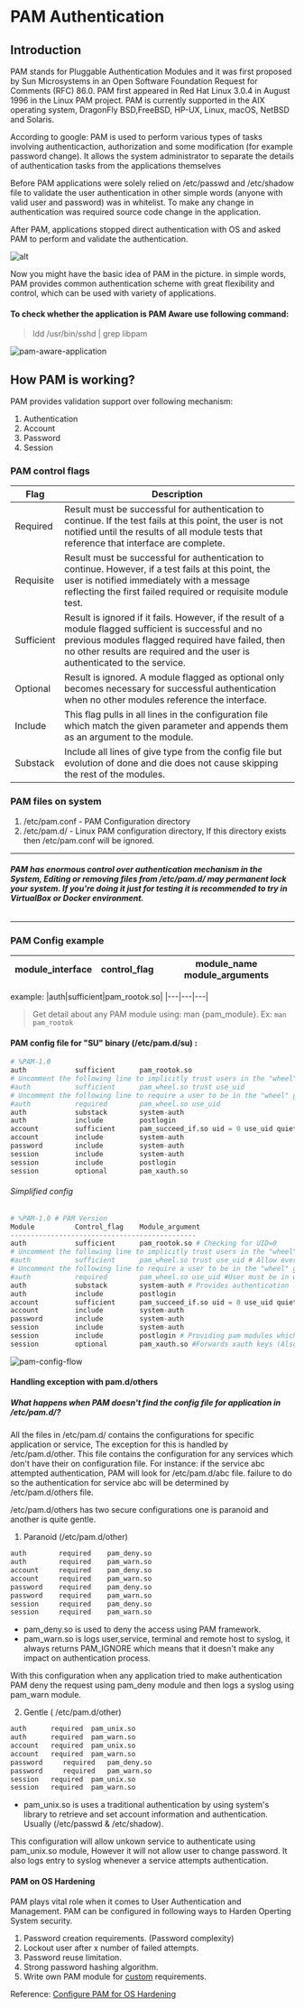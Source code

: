 # PAM Authentication 

## Introduction
PAM stands for Pluggable Authentication Modules and it was first proposed by Sun Microsystems in an Open Software Foundation Request for Comments (RFC) 86.0. PAM first appeared in Red Hat Linux 3.0.4 in August 1996 in the Linux PAM project. PAM is currently supported in the AIX operating system, DragonFly BSD,FreeBSD, HP-UX, Linux, macOS, NetBSD and Solaris.

According to google: PAM is used to perform various types of tasks involving authenticaction, authorization and some modification (for example password change). It allows the system administrator to separate the details of authentication tasks from the applications themselves

Before PAM applications were solely relied on /etc/passwd and /etc/shadow file to validate the user authentication in other simple words (anyone with valid user and password) was in whitelist. To make any change in authentication was required source code change in the application.

After PAM, applications stopped direct authentication with OS and asked PAM to perform and validate the authentication.

![alt](https://github.com/Jay-Patel-9/Linux/blob/master/PAM/before-after-pam.png)

Now you might have the basic idea of PAM in the picture. in simple words, PAM provides common authentication scheme with great flexibility and control, which can be used with variety of applications.

#### To check whether the application is PAM Aware use following command:
> ldd /usr/bin/sshd | grep libpam

![pam-aware-application](https://github.com/Jay-Patel-9/Linux/blob/master/PAM/ldd-example.png)

## How PAM is working?

PAM provides validation support over following mechanism:

1. Authentication
2. Account
3. Password
4. Session

### PAM control flags
|Flag |Description |
|---|---|
|Required | Result must be successful for authentication to continue. If the test fails at this point, the user is not notified until the results of all module tests that reference that interface are complete.|
|Requisite | Result must be successful for authentication to continue. However, if a test fails at this point, the user is notified immediately with a message reflecting the first failed required or requisite module test. |
|Sufficient |Result is ignored if it fails. However, if the result of a module flagged sufficient is successful and no previous modules flagged required have failed, then no other results are required and the user is authenticated to the service.|
|Optional |Result is ignored. A module flagged as optional only becomes necessary for successful authentication when no other modules reference the interface. |
|Include | This flag pulls in all lines in the configuration file which match the given parameter and appends them as an argument to the module.|
|Substack | Include all lines of give type from the config file but evolution of done and die does not cause skipping the rest of the modules. |

### PAM files on system
 1. /etc/pam.conf - PAM Configuration directory
 2. /etc/pam.d/ - Linux PAM configuration directory, If this directory exists then /etc/pam.conf will be ignored.
----------
###### **PAM has enormous control over authentication mechanism in the System, Editing or removing files from /etc/pam.d/ may permanent lock your system. If you're doing it just for testing it is recommended to try in VirtualBox or Docker environment.**
----------
### PAM Config example
| module_interface |     control_flag |  module_name module_arguments |
|---|---|---|

example:
|auth|sufficient|pam_rootok.so|
|---|---|---|

> Get detail about any PAM module using: man {pam_module}. Ex: `man pam_rootok`

#### PAM config file for "SU" binary (/etc/pam.d/su) :

```python
# %PAM-1.0
auth            sufficient      pam_rootok.so
# Uncomment the following line to implicitly trust users in the "wheel" group.
#auth           sufficient      pam_wheel.so trust use_uid
# Uncomment the following line to require a user to be in the "wheel" group.
#auth           required        pam_wheel.so use_uid
auth            substack        system-auth
auth            include         postlogin
account         sufficient      pam_succeed_if.so uid = 0 use_uid quiet
account         include         system-auth
password        include         system-auth
session         include         system-auth
session         include         postlogin
session         optional        pam_xauth.so
```

###### Simplified config

```python
# %PAM-1.0 # PAM Version
Module          Control_flag    Module_argument
----------------------------------------------
auth            sufficient      pam_rootok.so # Checking for UID=0
# Uncomment the following line to implicitly trust users in the "wheel" group.
#auth           sufficient      pam_wheel.so trust use_uid # Allow every user resides in wheel group.
# Uncomment the following line to require a user to be in the "wheel" group.
#auth           required        pam_wheel.so use_uid #User must be in wheel group to succeed in authentication.
auth            substack        system-auth # Provides authentication libraries
auth            include         postlogin 
account         sufficient      pam_succeed_if.so uid = 0 use_uid quiet # succeed or fail the authentication based on characteristic of user account or based on the values of other PAM items. 
account         include         system-auth 
password        include         system-auth
session         include         system-auth
session         include         postlogin # Providing pam modules which are required after authentication.
session         optional        pam_xauth.so #Forwards xauth keys (Also referred to as "cookies") between users.
```

![pam-config-flow](https://github.com/Jay-Patel-9/Linux/blob/master/PAM/pam-config-flow.png)


#### Handling exception with pam.d/others
##### What happens when PAM doesn't find the config file for application in /etc/pam.d/?
All the files in /etc/pam.d/ contains the configurations for specific application or service, The exception for this is handled by /etc/pam.d/other. This file contains the configuration for any services which don't have their on configuration file.
For instance: if the service abc attempted authentication, PAM will look for /etc/pam.d/abc file. failure to do so the authentication for service abc will be determined by /etc/pam.d/others file.

/etc/pam.d/others has two secure configurations one is paranoid and another is quite gentle.

1. Paranoid (/etc/pam.d/other)

```python
auth        required	pam_deny.so
auth        required	pam_warn.so
account     required	pam_deny.so
account     required	pam_warn.so
password    required	pam_deny.so
password    required	pam_warn.so
session	    required	pam_deny.so
session	    required	pam_warn.so

```
- pam_deny.so is used to deny the access using PAM framework. 
- pam_warn.so is logs user,service, terminal and remote host to syslog, it always returns PAM_IGNORE which means that it doesn't make any impact on authentication process.

With this configuration when any application tried to make authentication PAM deny the request using pam_deny module and then logs a syslog using pam_warn module.

2. Gentle ( /etc/pam.d/other)
```python
auth   	  required	pam_unix.so
auth      required	pam_warn.so
account	  required	pam_unix.so
account	  required	pam_warn.so
password	 required	pam_deny.so
password	 required	pam_warn.so
session	  required	pam_unix.so
session	  required	pam_warn.so
```
- pam_unix.so is uses a traditional authentication by using system's library to retrieve and set account information and authentication. Usually (/etc/passwd & /etc/shadow).

This configuration will allow unkown service to authenticate using pam_unix.so module, However it will not allow user to change password. It also logs entry to syslog whenever a service attempts authentication.

#### PAM on OS Hardening
PAM plays vital role when it comes to User Authentication and Management. PAM can be configured in following ways to Harden Operting System security. 

1. Password creation requirements. (Password complexity)
2. Lockout user after x number of failed attempts.
3. Password reuse limitation.
4. Strong password hashing algorithm.
5. Write own PAM module for [custom](http://www.linux-pam.org/Linux-PAM-html/Linux-PAM_MWG.html) requirements.

Reference: [Configure PAM for OS Hardening](http://www.itsecure.hu/library/image/CIS_Red_Hat_Enterprise_Linux_7_Benchmark_v2.1.1.pdf)
